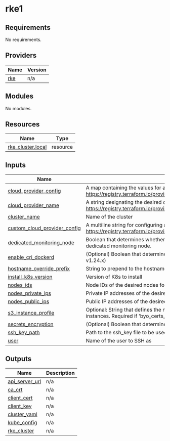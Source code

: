 # rke1

<!-- BEGINNING OF PRE-COMMIT-TERRAFORM DOCS HOOK -->
## Requirements

No requirements.

## Providers

| Name | Version |
|------|---------|
| <a name="provider_rke"></a> [rke](#provider\_rke) | n/a |

## Modules

No modules.

## Resources

| Name | Type |
|------|------|
| [rke_cluster.local](https://registry.terraform.io/providers/rancher/rke/latest/docs/resources/cluster) | resource |

## Inputs

| Name | Description | Type | Default | Required |
|------|-------------|------|---------|:--------:|
| <a name="input_cloud_provider_config"></a> [cloud\_provider\_config](#input\_cloud\_provider\_config) | A map containing the values for a known cloud provider's configuration. https://registry.terraform.io/providers/rancher/rke/latest/docs/resources/cluster#cloud_provider | `map(any)` | `null` | no |
| <a name="input_cloud_provider_name"></a> [cloud\_provider\_name](#input\_cloud\_provider\_name) | A string designating the desired cloud provider's name. https://registry.terraform.io/providers/rancher/rke/latest/docs/resources/cluster#name | `string` | `null` | no |
| <a name="input_cluster_name"></a> [cluster\_name](#input\_cluster\_name) | Name of the cluster | `string` | `"local"` | no |
| <a name="input_custom_cloud_provider_config"></a> [custom\_cloud\_provider\_config](#input\_custom\_cloud\_provider\_config) | A multiline string for configuring a custom cloud provider. https://registry.terraform.io/providers/rancher/rke/latest/docs/resources/cluster#custom_cloud_provider | `string` | `null` | no |
| <a name="input_dedicated_monitoring_node"></a> [dedicated\_monitoring\_node](#input\_dedicated\_monitoring\_node) | Boolean that determines whether or not one of the given nodes will be taintend and labelled as a dedicated monitoring node. | `bool` | `false` | no |
| <a name="input_enable_cri_dockerd"></a> [enable\_cri\_dockerd](#input\_enable\_cri\_dockerd) | (Optional) Boolean that determines if CRI dockerd is enabled for the kubelet (required for k8s >= v1.24.x) | `bool` | `true` | no |
| <a name="input_hostname_override_prefix"></a> [hostname\_override\_prefix](#input\_hostname\_override\_prefix) | String to prepend to the hostname\_override field for each node. (Ignored for AWS cloud provider) | `string` | `""` | no |
| <a name="input_install_k8s_version"></a> [install\_k8s\_version](#input\_install\_k8s\_version) | Version of K8s to install | `string` | `""` | no |
| <a name="input_nodes_ids"></a> [nodes\_ids](#input\_nodes\_ids) | Node IDs of the desired nodes for the RKE HA setup | `list(string)` | n/a | yes |
| <a name="input_nodes_private_ips"></a> [nodes\_private\_ips](#input\_nodes\_private\_ips) | Private IP addresses of the desired nodes for the RKE HA setup | `list(string)` | n/a | yes |
| <a name="input_nodes_public_ips"></a> [nodes\_public\_ips](#input\_nodes\_public\_ips) | Public IP addresses of the desired nodes for the RKE HA setup | `list(string)` | n/a | yes |
| <a name="input_s3_instance_profile"></a> [s3\_instance\_profile](#input\_s3\_instance\_profile) | Optional: String that defines the name of the IAM Instance Profile that grants S3 access to the EC2 instances. Required if 'byo\_certs\_bucket\_path' is set | `string` | `""` | no |
| <a name="input_secrets_encryption"></a> [secrets\_encryption](#input\_secrets\_encryption) | (Optional) Boolean that determines if secrets-encryption should be enabled for rke1 | `bool` | `false` | no |
| <a name="input_ssh_key_path"></a> [ssh\_key\_path](#input\_ssh\_key\_path) | Path to the ssh\_key file to be used for connecting to the nodes | `string` | `null` | no |
| <a name="input_user"></a> [user](#input\_user) | Name of the user to SSH as | `string` | `"ubuntu"` | no |

## Outputs

| Name | Description |
|------|-------------|
| <a name="output_api_server_url"></a> [api\_server\_url](#output\_api\_server\_url) | n/a |
| <a name="output_ca_crt"></a> [ca\_crt](#output\_ca\_crt) | n/a |
| <a name="output_client_cert"></a> [client\_cert](#output\_client\_cert) | n/a |
| <a name="output_client_key"></a> [client\_key](#output\_client\_key) | n/a |
| <a name="output_cluster_yaml"></a> [cluster\_yaml](#output\_cluster\_yaml) | n/a |
| <a name="output_kube_config"></a> [kube\_config](#output\_kube\_config) | n/a |
| <a name="output_rke_cluster"></a> [rke\_cluster](#output\_rke\_cluster) | n/a |
<!-- END OF PRE-COMMIT-TERRAFORM DOCS HOOK -->
